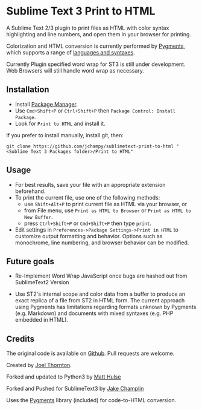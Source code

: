 Sublime Text 3 Print to HTML
============================

A Sublime Text 2/3 plugin to print files as HTML with color syntax highlighting and line numbers, and open them in your browser for printing.

Colorization and HTML conversion is currently performed by [Pygments][0], which supports a range of [languages and syntaxes][3].

Currently Plugin specified word wrap for ST3 is still under development. Web Browsers will still handle word wrap as necessary. 

## Installation

 * Install [Package Manager][2].
 * Use `Cmd+Shift+P` or `Ctrl+Shift+P` then `Package Control: Install Package`.
 * Look for `Print to HTML` and install it.

If you prefer to install manually, install git, then:

    git clone https://github.com/jchampy/sublimetext-print-to-html "<Sublime Text 3 Packages folder>/Print to HTML"

## Usage

 * For best results, save your file with an appropriate extension beforehand.
 * To print the current file, use one of the following methods:
   * use `Shift+Alt+P` to print current file as HTML via your browser, or
   * from File menu, use `Print as HTML to Browser` or `Print as HTML to New Buffer`.
   * press `Ctrl+Shift+P` or `Cmd+Shift+P` then type `print`.
 * Edit settings in `Preferences->Package Settings->Print in HTML` to customize output formatting and behavior. Options such as monochrome, line numbering, and browser behavior can be modified.

## Future goals

 * Re-Implement Word Wrap JavaScript once bugs are hashed out from SublimeText2 Version

 * Use ST2's internal scope and color data from a buffer to produce an exact replica of a file from ST2 in HTML form. The current approach using Pygments has limitations regarding formats unknown by Pygments (e.g. Markdown) and documents with mixed syntaxes (e.g. PHP embedded in HTML).

## Credits

The original code is available on [Github][1]. Pull requests are welcome.

Created by [Joel Thornton][4]. 

Forked and updated to Python3 by [Matt Hulse][5]

Forked and Pushed for SublimeText3 by [Jake Champlin][6]

Uses the [Pygments][0] library (included) for code-to-HTML conversion.


 [0]: http://pygments.org/
 [1]: https://github.com/joelpt/sublimetext-print-to-html
 [2]: http://sublime.wbond.net/installation
 [3]: http://pygments.org/languages/
 [4]: mailto:sublime@joelpt.net
 [5]: mailto:matt.hulse@gmail.com
 [6]: mailto:jake.champlin.27@gmail.com